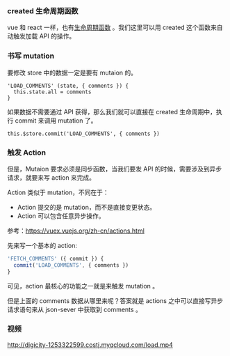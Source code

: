 ### created 生命周期函数

vue 和 react 一样，也有[生命周期函数](https://cn.vuejs.org/v2/guide/instance.html#生命周期图示) 。我们这里可以用 created 这个函数来自动触发加载 API 的操作。

### 书写 mutation

要修改 store 中的数据一定是要有 mutaion 的。

```
'LOAD_COMMENTS' (state, { comments }) {
  this.state.all = comments
}
```

如果数据不需要通过 API 获得，那么我们就可以直接在 created 生命周期中，执行 commit 来调用 mutation 了。

```
this.$store.commit('LOAD_COMMENTS', { comments })
```

### 触发 Action

但是，Mutaion 要求必须是同步函数，当我们要发 API 的时候，需要涉及到异步请求，就要来写 action 来完成。

Action 类似于 mutation，不同在于：

- Action 提交的是 mutation，而不是直接变更状态。
- Action 可以包含任意异步操作。

参考：https://vuex.vuejs.org/zh-cn/actions.html


先来写一个基本的 action:

```js
'FETCH_COMMENTS' ({ commit }) {
  commit('LOAD_COMMENTS', { comments })
}
```

可见，action 最核心的功能之一就是来触发 mutation 。

但是上面的 comments 数据从哪里来呢？答案就是 actions 之中可以直接写异步请求语句来从 json-sever 中获取到 comments 。

### 视频

http://digicity-1253322599.costj.myqcloud.com/load.mp4

